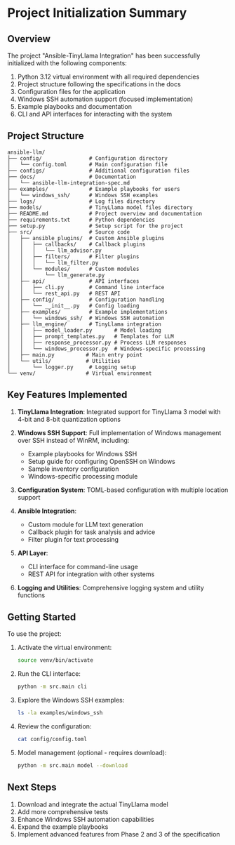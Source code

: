 # Project Initialization Summary

## Overview

The project "Ansible-TinyLlama Integration" has been successfully initialized with the following components:

1. Python 3.12 virtual environment with all required dependencies
2. Project structure following the specifications in the docs
3. Configuration files for the application
4. Windows SSH automation support (focused implementation)
5. Example playbooks and documentation
6. CLI and API interfaces for interacting with the system

## Project Structure

```
ansible-llm/
├── config/               # Configuration directory
│   └── config.toml       # Main configuration file
├── configs/              # Additional configuration files
├── docs/                 # Documentation
│   └── ansible-llm-integration-spec.md
├── examples/             # Example playbooks for users
│   └── windows_ssh/      # Windows SSH examples
├── logs/                 # Log files directory
├── models/               # TinyLlama model files directory
├── README.md             # Project overview and documentation
├── requirements.txt      # Python dependencies
├── setup.py              # Setup script for the project
├── src/                  # Source code
│   ├── ansible_plugins/  # Custom Ansible plugins
│   │   ├── callbacks/    # Callback plugins
│   │   │   └── llm_advisor.py
│   │   ├── filters/      # Filter plugins
│   │   │   └── llm_filter.py
│   │   └── modules/      # Custom modules
│   │       └── llm_generate.py
│   ├── api/              # API interfaces
│   │   ├── cli.py        # Command line interface
│   │   └── rest_api.py   # REST API
│   ├── config/           # Configuration handling
│   │   └── __init__.py   # Config loading
│   ├── examples/         # Example implementations
│   │   └── windows_ssh/  # Windows SSH automation
│   ├── llm_engine/       # TinyLlama integration
│   │   ├── model_loader.py       # Model loading
│   │   ├── prompt_templates.py   # Templates for LLM
│   │   ├── response_processor.py # Process LLM responses
│   │   └── windows_processor.py  # Windows-specific processing
│   ├── main.py          # Main entry point
│   └── utils/           # Utilities
│       └── logger.py     # Logging setup
└── venv/                # Virtual environment
```

## Key Features Implemented

1. **TinyLlama Integration**: Integrated support for TinyLlama 3 model with 4-bit and 8-bit quantization options

2. **Windows SSH Support**: Full implementation of Windows management over SSH instead of WinRM, including:
   - Example playbooks for Windows SSH
   - Setup guide for configuring OpenSSH on Windows
   - Sample inventory configuration
   - Windows-specific processing module

3. **Configuration System**: TOML-based configuration with multiple location support

4. **Ansible Integration**:
   - Custom module for LLM text generation
   - Callback plugin for task analysis and advice
   - Filter plugin for text processing

5. **API Layer**:
   - CLI interface for command-line usage
   - REST API for integration with other systems

6. **Logging and Utilities**: Comprehensive logging system and utility functions

## Getting Started

To use the project:

1. Activate the virtual environment:
   ```bash
   source venv/bin/activate
   ```

2. Run the CLI interface:
   ```bash
   python -m src.main cli
   ```

3. Explore the Windows SSH examples:
   ```bash
   ls -la examples/windows_ssh
   ```

4. Review the configuration:
   ```bash
   cat config/config.toml
   ```

5. Model management (optional - requires download):
   ```bash
   python -m src.main model --download
   ```

## Next Steps

1. Download and integrate the actual TinyLlama model
2. Add more comprehensive tests
3. Enhance Windows SSH automation capabilities
4. Expand the example playbooks
5. Implement advanced features from Phase 2 and 3 of the specification
